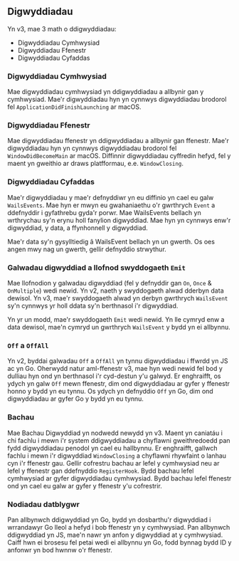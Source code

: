 ## Digwyddiadau

Yn v3, mae 3 math o ddigwyddiadau:

- Digwyddiadau Cymhwysiad
- Digwyddiadau Ffenestr
- Digwyddiadau Cyfaddas

### Digwyddiadau Cymhwysiad

Mae digwyddiadau cymhwysiad yn ddigwyddiadau a allbynir gan y cymhwysiad. Mae'r
digwyddiadau hyn yn cynnwys digwyddiadau brodorol fel
`ApplicationDidFinishLaunching` ar macOS.

### Digwyddiadau Ffenestr

Mae digwyddiadau ffenestr yn ddigwyddiadau a allbynir gan ffenestr. Mae'r
digwyddiadau hyn yn cynnwys digwyddiadau brodorol fel `WindowDidBecomeMain` ar
macOS. Diffinnir digwyddiadau cyffredin hefyd, fel y maent yn gweithio ar draws
platfformau, e.e. `WindowClosing`.

### Digwyddiadau Cyfaddas

Mae'r digwyddiadau y mae'r defnyddiwr yn eu diffinio yn cael eu galw
`WailsEvents`. Mae hyn er mwyn eu gwahaniaethu o'r gwrthrych `Event` a
ddefnyddir i gyfathrebu gyda'r porwr. Mae WailsEvents bellach yn wrthrychau sy'n
erynu holl fanylion digwyddiad. Mae hyn yn cynnwys enw'r digwyddiad, y data, a
ffynhonnell y digwyddiad.

Mae'r data sy'n gysylltiedig â WailsEvent bellach yn un gwerth. Os oes angen mwy
nag un gwerth, gellir defnyddio strwythur.

### Galwadau digwyddiad a llofnod swyddogaeth `Emit`

Mae llofnodion y galwadau digwyddiad (fel y defnyddir gan `On`, `Once` &
`OnMultiple`) wedi newid. Yn v2, naeth y swyddogaeth alwad dderbyn data dewisol.
Yn v3, mae'r swyddogaeth alwad yn derbyn gwrthrych `WailsEvent` sy'n cynnwys yr
holl ddata sy'n berthnasol i'r digwyddiad.

Yn yr un modd, mae'r swyddogaeth `Emit` wedi newid. Yn lle cymryd enw a data
dewisol, mae'n cymryd un gwrthrych `WailsEvent` y bydd yn ei allbynnu.

### `Off` a `OffAll`

Yn v2, byddai galwadau `Off` a `OffAll` yn tynnu digwyddiadau i ffwrdd yn JS ac
yn Go. Oherwydd natur aml-ffenestr v3, mae hyn wedi newid fel bod y dulliau hyn
ond yn berthnasol i'r cyd-destun y'u galwyd. Er enghraifft, os ydych yn galw
`Off` mewn ffenestr, dim ond digwyddiadau ar gyfer y ffenestr honno y bydd yn eu
tynnu. Os ydych yn defnyddio `Off` yn Go, dim ond digwyddiadau ar gyfer Go y
bydd yn eu tynnu.

### Bachau

Mae Bachau Digwyddiad yn nodwedd newydd yn v3. Maent yn caniatáu i chi fachlu i
mewn i'r system ddigwyddiadau a chyflawni gweithredoedd pan fydd digwyddiadau
penodol yn cael eu hallbynnu. Er enghraifft, gallwch fachlu i mewn i'r
digwyddiad `WindowClosing` a chyflawni rhywfaint o lanhau cyn i'r ffenestr gau.
Gellir cofrestru bachau ar lefel y cymhwysiad neu ar lefel y ffenestr gan
ddefnyddio `RegisterHook`. Bydd bachau lefel cymhwysiad ar gyfer digwyddiadau
cymhwysiad. Bydd bachau lefel ffenestr ond yn cael eu galw ar gyfer y ffenestr
y'u cofrestrir.

### Nodiadau datblygwr

Pan allbynwch ddigwyddiad yn Go, bydd yn dosbarthu'r digwyddiad i wrrandawyr Go
lleol a hefyd i bob ffenestr yn y cymhwysiad. Pan allbynwch ddigwyddiad yn JS,
mae'n nawr yn anfon y digwyddiad at y cymhwysiad. Caiff hwn ei brosesu fel petai
wedi ei allbynnu yn Go, fodd bynnag bydd ID y anfonwr yn bod hwnnw o'r ffenestr.

